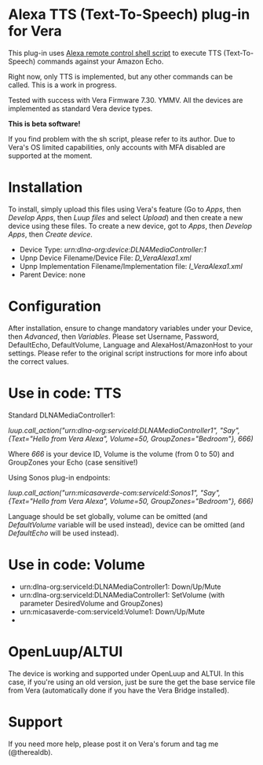 # Alexa TTS (Text-To-Speech) plug-in for Vera
This plug-in uses [Alexa remote control shell script](https://raw.githubusercontent.com/thorsten-gehrig/alexa-remote-control/master/alexa_remote_control_plain.sh) to execute TTS (Text-To-Speech) commands against your Amazon Echo.

Right now, only TTS is implemented, but any other commands can be called. This is a work in progress.

Tested with success with Vera Firmware 7.30. YMMV.
All the devices are implemented as standard Vera device types.

**This is beta software!**

If you find problem with the sh script, please refer to its author.
Due to Vera's OS limited capabilities, only accounts with MFA disabled are supported at the moment.

# Installation
To install, simply upload this files using Vera's feature (Go to *Apps*, then *Develop Apps*, then *Luup files* and select *Upload*) and then create a new device using these files.
To create a new device, got to *Apps*, then *Develop Apps*, then *Create device*.

- Device Type: *urn:dlna-org:device:DLNAMediaController:1*
- Upnp Device Filename/Device File: *D_VeraAlexa1.xml*
- Upnp Implementation Filename/Implementation file: *I_VeraAlexa1.xml*
- Parent Device: none

# Configuration
After installation, ensure to change mandatory variables under your Device, then *Advanced*, then *Variables*.
Please set Username, Password, DefaultEcho, DefaultVolume, Language and AlexaHost/AmazonHost to your settings.
Please refer to the original script instructions for more info about the correct values.

# Use in code: TTS
Standard DLNAMediaController1:

*luup.call_action("urn:dlna-org:serviceId:DLNAMediaController1", 
  "Say",
  {Text="Hello from Vera Alexa", Volume=50, GroupZones="Bedroom"}, 666)*

Where *666* is your device ID, Volume is the volume (from 0 to 50) and GroupZones your Echo (case sensitive!)

Using Sonos plug-in endpoints:

*luup.call_action("urn:micasaverde-com:serviceId:Sonos1", 
  "Say",
  {Text="Hello from Vera Alexa", Volume=50, GroupZones="Bedroom"}, 666)*

Language should be set globally, volume can be omitted (and *DefaultVolume* variable will be used instead), device can be omitted (and *DefaultEcho* will be used instead).

# Use in code: Volume
- urn:dlna-org:serviceId:DLNAMediaController1: Down/Up/Mute
- urn:dlna-org:serviceId:DLNAMediaController1: SetVolume (with parameter DesiredVolume and GroupZones)
- urn:micasaverde-com:serviceId:Volume1: Down/Up/Mute
- 
# OpenLuup/ALTUI
The device is working and supported under OpenLuup and ALTUI. In this case, if you're using an old version, just be sure the get the base service file from Vera (automatically done if you have the Vera Bridge installed).

# Support
If you need more help, please post it on Vera's forum and tag me (@therealdb).
